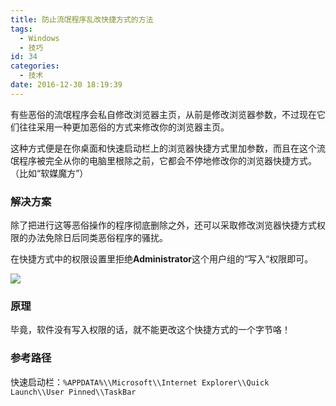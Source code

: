 ```yaml
---
title: 防止流氓程序乱改快捷方式的方法
tags:
  - Windows
  - 技巧
id: 34
categories:
  - 技术
date: 2016-12-30 18:19:39
---
```


有些恶俗的流氓程序会私自修改浏览器主页，从前是修改浏览器参数，不过现在它们往往采用一种更加恶俗的方式来修改你的浏览器主页。

这种方式便是在你桌面和快速启动栏上的浏览器快捷方式里加参数，而且在这个流氓程序被完全从你的电脑里根除之前，它都会不停地修改你的浏览器快捷方式。（比如“软媒魔方”）
<!--more-->

### 解决方案

除了把进行这等恶俗操作的程序彻底删除之外，还可以采取修改浏览器快捷方式权限的办法免除日后同类恶俗程序的骚扰。

在快捷方式中的权限设置里拒绝**Administrator**这个用户组的“写入“权限即可。

![](http://z4hd.cf/wordpress/wp-content/uploads/20161230181706.png)

### 原理

毕竟，软件没有写入权限的话，就不能更改这个快捷方式的一个字节咯！

### 参考路径

快速启动栏：`%APPDATA%\\Microsoft\\Internet Explorer\\Quick Launch\\User Pinned\\TaskBar`